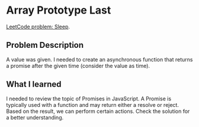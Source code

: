 # Array Prototype Last

[LeetCode problem: Sleep](https://leetcode.com/problems/sleep/description/).

## Problem Description

A value was given. I needed to create an asynchronous function that returns a promise after the given time (consider the value as time).

## What I learned

I needed to review the topic of Promises in JavaScript. A Promise is typically used with a function and may return either a resolve or reject. Based on the result, we can perform certain actions. Check the solution for a better understanding.